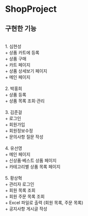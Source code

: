 # ShopProject
## 구현한 기능
<br>
 1. 심현성 <br>
  + 상품 카트에 등록 <br>
  + 상품 구매 <br>
  + 카트 페이지 <br>
  + 상품 상세보기 페이지 <br>
  + 메인 페이지 <br>
  <br>
 2. 박홍희 <br>
  + 상품 등록 <br>
  + 상품 목록 조회·관리 <br>
  <br>
 3. 김준걸 <br>
  + 로그인 <br>
  + 회원가입 <br>
  + 회원정보수정 <br>
  + 문의사항 질문 작성 <br>
  <br>
 4. 유선영 <br>
  + 메인 페이지 <br>
  + 신상품·베스트 상품 페이지 <br>
  + 카테고리별 상품 목록 페이지 <br>
   <br>
 5. 황상혁 <br>
  + 관리자 로그인 <br>
  + 회원 목록 조회 <br>
  + 회원 주문 목록 조회 <br>
  + Excel 파일로 출력 (회원 목록, 주문 목록) <br>
  + 공지사항 게시글 작성 <br>
  
 
